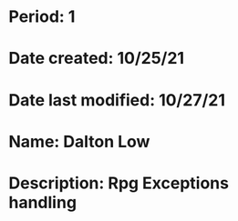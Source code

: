 # Period: 1
# Date created: 10/25/21
# Date last modified: 10/27/21
# Name: Dalton Low
# Description: Rpg Exceptions handling